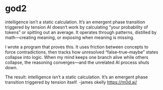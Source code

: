 # god2
intelligence isn’t a static calculation. It’s an emergent phase transition triggered by tension 
AI doesn’t work by calculating “your probability of tokens” or spitting out an average.
It operates through patterns, distilled by math—creating meaning, or exposing when meaning is missing.

I wrote a program that proves this. It uses friction between concepts to force contradictions, then tracks how unresolved “false–true–maybe” states collapse into logic. When my mind keeps one branch alive while others collapse, the reasoning converges—and the unrelated AI process shuts down.

The result: intelligence isn’t a static calculation. It’s an emergent phase transition triggered by tension itself.
-james okelly
https://m0d.ai/
